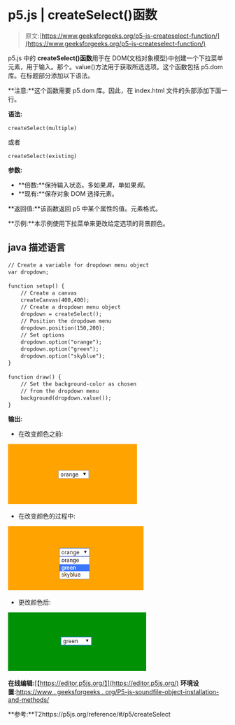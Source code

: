 # p5.js | createSelect()函数

> 原文:[https://www.geeksforgeeks.org/p5-js-createselect-function/](https://www.geeksforgeeks.org/p5-js-createselect-function/)

p5.js 中的 **createSelect()函数**用于在 DOM(文档对象模型)中创建一个下拉菜单元素，用于输入。那个。value()方法用于获取所选选项。这个函数包括 p5.dom 库。在标题部分添加以下语法。

**注意:**这个函数需要 p5.dom 库。因此，在 index.html 文件的头部添加下面一行。

**语法:**

```
createSelect(multiple)
```

或者

```
createSelect(existing)
```

**参数:**

*   **倍数:**保持输入状态。多如果*真*，单如果*假*。
*   **现有:**保存对象 DOM 选择元素。

**返回值:**该函数返回 p5 中某个属性的值。元素格式。

**示例:**本示例使用下拉菜单来更改给定选项的背景颜色。

## java 描述语言

```
// Create a variable for dropdown menu object
var dropdown;

function setup() {
    // Create a canvas
    createCanvas(400,400);
    // Create a dropdown menu object
    dropdown = createSelect();
    // Position the dropdown menu
    dropdown.position(150,200);
    // Set options
    dropdown.option("orange");
    dropdown.option("green");
    dropdown.option("skyblue");
}

function draw() {
    // Set the background-color as chosen
    // from the dropdown menu
    background(dropdown.value());
}
```

**输出:**

*   在改变颜色之前:

![](img/75bc2c4226eecb62a178fd63b1ae5b99.png)

*   在改变颜色的过程中:

![](img/ccd581388308133d842cdfc865fcda1c.png)

*   更改颜色后:

![](img/51143f488f5827efed1fc599d876dd17.png)

**在线编辑:**[【https://editor.p5js.org/】](https://editor.p5js.org/)
**环境设置:**[https://www . geeksforgeeks . org/P5-js-soundfile-object-installation-and-methods/](https://www.geeksforgeeks.org/p5-js-soundfile-object-installation-and-methods/)

**参考:**T2https://p5js.org/reference/#/p5/createSelect